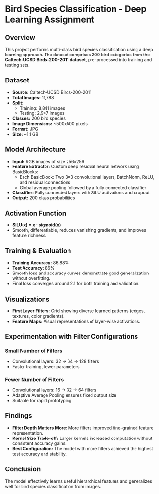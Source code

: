 # Bird Species Classification - Deep Learning Assignment

## Overview
This project performs multi-class bird species classification using a deep learning approach. The dataset comprises 200 bird categories from the **Caltech-UCSD Birds-200-2011 dataset**, pre-processed into training and testing sets.

## Dataset
- **Source:** Caltech-UCSD Birds-200-2011
- **Total Images:** 11,788
- **Split:** 
  - Training: 8,841 images
  - Testing: 2,947 images
- **Classes:** 200 bird species
- **Image Dimensions:** ~500x500 pixels
- **Format:** JPG
- **Size:** ~1.1 GB

## Model Architecture
- **Input:** RGB images of size 256x256
- **Feature Extractor:** Custom deep residual neural network using BasicBlocks:
  - Each BasicBlock: Two 3×3 convolutional layers, BatchNorm, ReLU, and residual connections
  - Global average pooling followed by a fully connected classifier
- **Classifier:** Fully connected layers with SiLU activations and dropout
- **Output:** 200 class probabilities

## Activation Function
- **SiLU(x) = x ⋅ sigmoid(x)**
- Smooth, differentiable, reduces vanishing gradients, and improves feature richness.

## Training & Evaluation
- **Training Accuracy:** 86.88%
- **Test Accuracy:** 86%
- Smooth loss and accuracy curves demonstrate good generalization without overfitting.
- Final loss converges around 2.1 for both training and validation.

## Visualizations
- **First Layer Filters:** Grid showing diverse learned patterns (edges, textures, color gradients).
- **Feature Maps:** Visual representations of layer-wise activations.

## Experimentation with Filter Configurations
### Small Number of Filters
- Convolutional layers: 32 → 64 → 128 filters
- Faster training, fewer parameters
  
### Fewer Number of Filters
- Convolutional layers: 16 → 32 → 64 filters
- Adaptive Average Pooling ensures fixed output size
- Suitable for rapid prototyping

## Findings
- **Filter Depth Matters More:** More filters improved fine-grained feature representation.
- **Kernel Size Trade-off:** Larger kernels increased computation without consistent accuracy gains.
- **Best Configuration:** The model with more filters achieved the highest test accuracy and stability.

## Conclusion
The model effectively learns useful hierarchical features and generalizes well for bird species classification from images.
